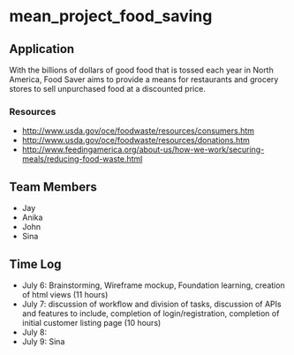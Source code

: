 # mean_project_food_saving

## Application

With the billions of dollars of good food that is tossed each year in North America, Food Saver aims to provide a means for restaurants and grocery stores to sell unpurchased food at a discounted price.

### Resources
* http://www.usda.gov/oce/foodwaste/resources/consumers.htm
* http://www.usda.gov/oce/foodwaste/resources/donations.htm
* http://www.feedingamerica.org/about-us/how-we-work/securing-meals/reducing-food-waste.html


## Team Members

* Jay
* Anika
* John
* Sina

## Time Log

* July 6: Brainstorming, Wireframe mockup, Foundation learning, creation of html views (11 hours)
* July 7: discussion of workflow and division of tasks, discussion of APIs and features to include, completion of login/registration, completion of initial customer listing page (10 hours)
* July 8:
* July 9:
Sina